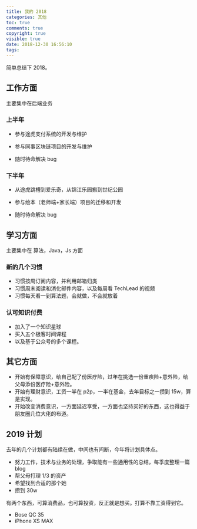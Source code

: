 ```yaml
---
title: 我的 2018
categories: 其他
toc: true
comments: true
copyright: true
visible: true
date: 2018-12-30 16:56:10
tags:
---
```


简单总结下 2018。

<!--more-->


## 工作方面

主要集中在后端业务

### 上半年

- 参与途虎支付系统的开发与维护

- 参与同事区块链项目的开发与维护

- 随时待命解决 bug

### 下半年

- 从途虎跳槽到爱乐奇，从锦江乐园搬到世纪公园

- 参与绘本（老师端+家长端）项目的迁移和开发

- 随时待命解决 bug



## 学习方面

主要集中在 算法，Java，Js 方面

### 新的几个习惯

- 习惯按周订阅内容，并利用邮箱归类
- 习惯周末阅读和消化邮件内容，以及每周看 TechLead 的视频
- 习惯每天看一到算法题，会就做，不会就放着

### 认可知识付费

- 加入了一个知识星球
- 买入五个极客时间课程 
- 以及基于公众号的多个课程。



## 其它方面

- 开始有保障意识，给自己配了份医疗险，过年在挑选一份重疾险+意外险，给父母添份医疗险+意外险。
- 开始有理财意识，工资一半在 p2p，一半在基金，去年目标之一攒到 15w，算是实现。
- 开始改变消费意识，一方面延迟享受，一方面也坚持买好的东西，这也得益于朋友圈几位大佬的布道。


## 2019 计划

去年的几个计划都有陆续在做，中间也有间断，今年将计划具体点。

- 努力工作，技术与业务的处理，争取能有一些通用性的总结，每季度整理一篇 blog
- 帮父母打理 1/3 的资产
- 希望找到合适的那个她
- 攒到 30w

有两个东西，可算消费品，也可算投资，反正就是想买。打算不靠工资得到它。
- Bose QC 35
- iPhone XS MAX


